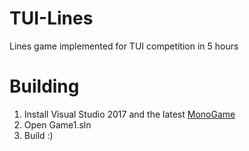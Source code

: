 # TUI-Lines
Lines game implemented for TUI competition in 5 hours

# Building
1.  Install Visual Studio 2017 and the latest [MonoGame](http://www.monogame.net/downloads/)
2.  Open Game1.sln
3.  Build :)
